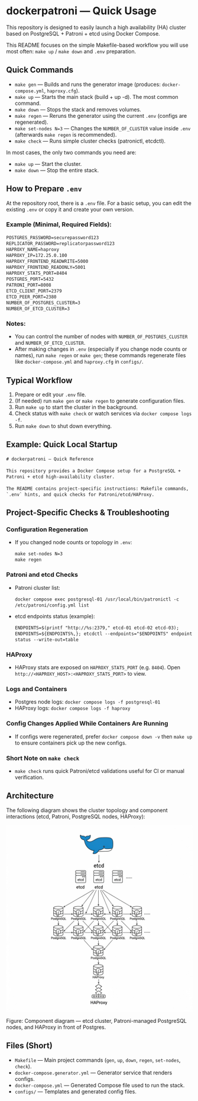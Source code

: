 # dockerpatroni — Quick Usage

This repository is designed to easily launch a high availability (HA) cluster based on PostgreSQL + Patroni + etcd using Docker Compose.

This README focuses on the simple Makefile-based workflow you will use most often: `make up` / `make down` and `.env` preparation.

## Quick Commands

- `make gen`    — Builds and runs the generator image (produces: `docker-compose.yml`, `haproxy.cfg`).
- `make up`     — Starts the main stack (build + up -d). The most common command.
- `make down`   — Stops the stack and removes volumes.
- `make regen`  — Reruns the generator using the current `.env` (configs are regenerated).
- `make set-nodes N=3` — Changes the `NUMBER_OF_CLUSTER` value inside `.env` (afterwards `make regen` is recommended).
- `make check`  — Runs simple cluster checks (patronictl, etcdctl).

In most cases, the only two commands you need are:

- `make up`   — Start the cluster.
- `make down` — Stop the entire stack.

## How to Prepare `.env`

At the repository root, there is a `.env` file. For a basic setup, you can edit the existing `.env` or copy it and create your own version.

### Example (Minimal, Required Fields):

```
POSTGRES_PASSWORD=securepassword123
REPLICATOR_PASSWORD=replicatorpassword123
HAPROXY_NAME=haproxy
HAPROXY_IP=172.25.0.100
HAPROXY_FRONTEND_READWRITE=5000
HAPROXY_FRONTEND_READONLY=5001
HAPROXY_STATS_PORT=8404
POSTGRES_PORT=5432
PATRONI_PORT=8008
ETCD_CLIENT_PORT=2379
ETCD_PEER_PORT=2380
NUMBER_OF_POSTGRES_CLUSTER=3
NUMBER_OF_ETCD_CLUSTER=3
```

### Notes:
- You can control the number of nodes with `NUMBER_OF_POSTGRES_CLUSTER` and `NUMBER_OF_ETCD_CLUSTER`.
- After making changes in `.env` (especially if you change node counts or names), run `make regen` or `make gen`; these commands regenerate files like `docker-compose.yml` and `haproxy.cfg` in `configs/`.

## Typical Workflow

1. Prepare or edit your `.env` file.
2. (If needed) run `make gen` or `make regen` to generate configuration files.
3. Run `make up` to start the cluster in the background.
4. Check status with `make check` or watch services via `docker compose logs -f`.
5. Run `make down` to shut down everything.

## Example: Quick Local Startup

```
# dockerpatroni — Quick Reference

This repository provides a Docker Compose setup for a PostgreSQL + Patroni + etcd high-availability cluster.

The README contains project-specific instructions: Makefile commands, `.env` hints, and quick checks for Patroni/etcd/HAProxy.
```

## Project-Specific Checks & Troubleshooting

### Configuration Regeneration
- If you changed node counts or topology in `.env`:

  ```
  make set-nodes N=3
  make regen
  ```

### Patroni and etcd Checks
- Patroni cluster list:

  ```
  docker compose exec postgresql-01 /usr/local/bin/patronictl -c /etc/patroni/config.yml list
  ```

- etcd endpoints status (example):

  ```
  ENDPOINTS=$(printf "http://%s:2379," etcd-01 etcd-02 etcd-03); ENDPOINTS=${ENDPOINTS%,}; etcdctl --endpoints="$ENDPOINTS" endpoint status --write-out=table
  ```

### HAProxy
- HAProxy stats are exposed on `HAPROXY_STATS_PORT` (e.g. `8404`). Open `http://<HAPROXY_HOST>:<HAPROXY_STATS_PORT>` to view.

### Logs and Containers
- Postgres node logs: `docker compose logs -f postgresql-01`
- HAProxy logs: `docker compose logs -f haproxy`

### Config Changes Applied While Containers Are Running
- If configs were regenerated, prefer `docker compose down -v` then `make up` to ensure containers pick up the new configs.

### Short Note on `make check`
- `make check` runs quick Patroni/etcd validations useful for CI or manual verification.

## Architecture

The following diagram shows the cluster topology and component interactions (etcd, Patroni, PostgreSQL nodes, HAProxy):

![Architecture diagram](./etcdpatroniimg.png)

Figure: Component diagram — etcd cluster, Patroni-managed PostgreSQL nodes, and HAProxy in front of Postgres.

## Files (Short)

- `Makefile` — Main project commands (`gen`, `up`, `down`, `regen`, `set-nodes`, `check`).
- `docker-compose.generator.yml` — Generator service that renders configs.
- `docker-compose.yml` — Generated Compose file used to run the stack.
- `configs/` — Templates and generated config files.
